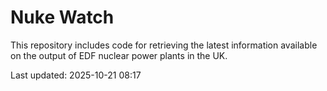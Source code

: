# Nuke Watch

This repository includes code for retrieving the latest information available on the output of EDF nuclear power plants in the UK.

Last updated: 2025-10-21 08:17